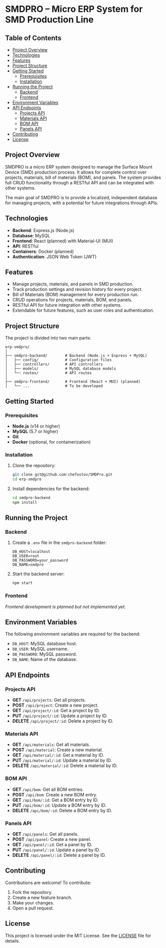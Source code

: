 
# SMDPRO – Micro ERP System for SMD Production Line

## Table of Contents

- [Project Overview](#project-overview)
- [Technologies](#technologies)
- [Features](#features)
- [Project Structure](#project-structure)
- [Getting Started](#getting-started)
  - [Prerequisites](#prerequisites)
  - [Installation](#installation)
- [Running the Project](#running-the-project)
  - [Backend](#backend)
  - [Frontend](#frontend)
- [Environment Variables](#environment-variables)
- [API Endpoints](#api-endpoints)
  - [Projects API](#projects-api)
  - [Materials API](#materials-api)
  - [BOM API](#bom-api)
  - [Panels API](#panels-api)
- [Contributing](#contributing)
- [License](#license)

## Project Overview

SMDPRO is a micro ERP system designed to manage the Surface Mount Device (SMD) production process. It allows for complete control over projects, materials, bill of materials (BOM), and panels. The system provides full CRUD functionality through a RESTful API and can be integrated with other systems.

The main goal of SMDPRO is to provide a localized, independent database for managing projects, with a potential for future integrations through APIs.

## Technologies

- **Backend**: Express.js (Node.js)
- **Database**: MySQL
- **Frontend**: React (planned) with Material-UI (MUI)
- **API**: RESTful
- **Containers**: Docker (planned)
- **Authentication**: JSON Web Token (JWT)

## Features

- Manage projects, materials, and panels in SMD production.
- Track production settings and revision history for every project.
- Bill of Materials (BOM) management for every production run.
- CRUD operations for projects, materials, BOM, and panels.
- RESTful API for future integration with other systems.
- Extendable for future features, such as user roles and authentication.

## Project Structure

The project is divided into two main parts:
```
erp-smdpro/
│
├── smdpro-backend/        # Backend (Node.js + Express + MySQL)
│   ├── config/            # Configuration files
│   ├── controllers/       # API controllers
│   ├── models/            # MySQL database models
│   └── routes/            # API routes
│
├── smdpro-frontend/       # Frontend (React + MUI) (planned)
│   └── ...                # To be developed
```

## Getting Started

### Prerequisites

- **Node.js** (v14 or higher)
- **MySQL** (5.7 or higher)
- **Git**
- **Docker** (optional, for containerization)

### Installation

1. Clone the repository:
   ```bash
   git clone git@github.com:chefostov/SMDPro.git
   cd erp-smdpro
   ```

2. Install dependencies for the backend:
   ```bash
   cd smdpro-backend
   npm install
   ```

## Running the Project

### Backend

1. Create a `.env` file in the `smdpro-backend` folder:
   ```
   DB_HOST=localhost
   DB_USER=root
   DB_PASSWORD=your_password
   DB_NAME=smdpro
   ```

2. Start the backend server:
   ```bash
   npm start
   ```

### Frontend

*Frontend development is planned but not implemented yet.*

## Environment Variables

The following environment variables are required for the backend:

- `DB_HOST`: MySQL database host.
- `DB_USER`: MySQL username.
- `DB_PASSWORD`: MySQL password.
- `DB_NAME`: Name of the database.

## API Endpoints

### Projects API

- **GET** `/api/projects`: Get all projects.
- **POST** `/api/project`: Create a new project.
- **GET** `/api/project/:id`: Get a project by ID.
- **PUT** `/api/project/:id`: Update a project by ID.
- **DELETE** `/api/project/:id`: Delete a project by ID.

### Materials API

- **GET** `/api/materials`: Get all materials.
- **POST** `/api/material`: Create a new material.
- **GET** `/api/material/:id`: Get a material by ID.
- **PUT** `/api/material/:id`: Update a material by ID.
- **DELETE** `/api/material/:id`: Delete a material by ID.

### BOM API

- **GET** `/api/bom`: Get all BOM entries.
- **POST** `/api/bom`: Create a new BOM entry.
- **GET** `/api/bom/:id`: Get a BOM entry by ID.
- **PUT** `/api/bom/:id`: Update a BOM entry by ID.
- **DELETE** `/api/bom/:id`: Delete a BOM entry by ID.

### Panels API

- **GET** `/api/panels`: Get all panels.
- **POST** `/api/panel`: Create a new panel.
- **GET** `/api/panel/:id`: Get a panel by ID.
- **PUT** `/api/panel/:id`: Update a panel by ID.
- **DELETE** `/api/panel/:id`: Delete a panel by ID.

## Contributing

Contributions are welcome! To contribute:

1. Fork the repository.
2. Create a new feature branch.
3. Make your changes.
4. Open a pull request.

## License

This project is licensed under the MIT License. See the [LICENSE](LICENSE) file for details.
